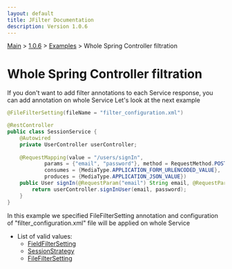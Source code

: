 ```yaml
---
layout: default
title: JFilter Documentation
description: Version 1.0.6
---
```


[Main](../../../index.MD) > [1.0.6](../../index.MD) >  [Examples](../index.MD) > Whole Spring Controller filtration

# Whole Spring Controller filtration
If you don't want to add filter annotations to each Service response, you can add annotation on whole Service
Let's look at the next example

```java
@FileFilterSetting(fileName = "filter_configuration.xml")

@RestController
public class SessionService {
    @Autowired
    private UserController userController;  
    
    @RequestMapping(value = "/users/signIn",
            params = {"email", "password"}, method = RequestMethod.POST,
            consumes = {MediaType.APPLICATION_FORM_URLENCODED_VALUE},
            produces = {MediaType.APPLICATION_JSON_VALUE})            
    public User signIn(@RequestParam("email") String email, @RequestParam("password") String password) {
        return userController.signInUser(email, password);
    }
}
```

In this example we specified FileFilterSetting annotation and configuration of "filter_configuration.xml" file will be applied on whole Service

* List of valid values: 
  * [FieldFilterSetting](../filter-field/index.MD)
  * [SessionStrategy](../filter-strategy/index.MD) 
  * [FileFilterSetting](../filter-file/index.MD)



